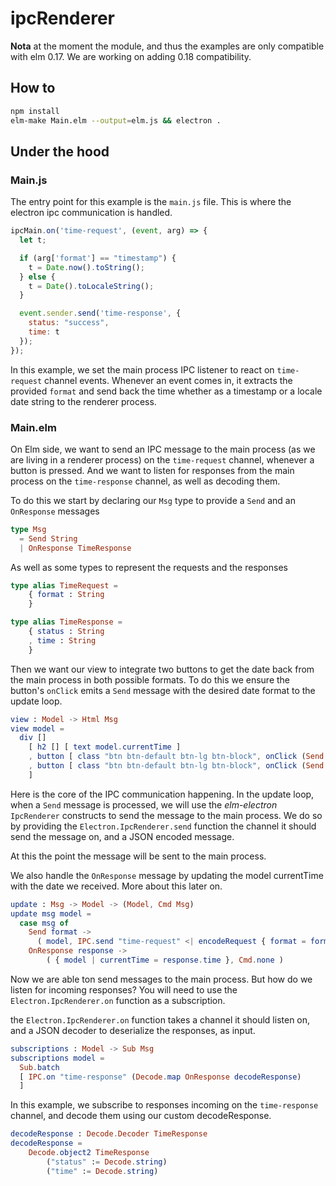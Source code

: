 # ipcRenderer

**Nota** at the moment the module, and thus the examples are only compatible with elm 0.17. We are working on adding 0.18 compatibility.

## How to

```bash
npm install
elm-make Main.elm --output=elm.js && electron .
```

## Under the hood

### Main.js

The entry point for this example is the `main.js` file. This is where the electron ipc communication is handled.

```js
ipcMain.on('time-request', (event, arg) => {
  let t;

  if (arg['format'] == "timestamp") {
    t = Date.now().toString();
  } else {
    t = Date().toLocaleString();
  }

  event.sender.send('time-response', {
    status: "success",
    time: t
  });
});
```

In this example, we set the main process IPC listener to react on `time-request` channel events. Whenever an event comes in, it extracts the provided `format` and send back the time whether as a timestamp or a locale date string to the renderer process.

### Main.elm

On Elm side, we want to send an IPC message to the main process (as we are living in a renderer process) on the `time-request` channel, whenever a button is pressed. And we want to listen for responses from the main process on the `time-response` channel, as well as decoding them.

To do this we start by declaring our `Msg` type to provide a `Send` and an `OnResponse` messages

```elm
type Msg
  = Send String
  | OnResponse TimeResponse
```

As well as some types to represent the requests and the responses

```elm
type alias TimeRequest =
    { format : String
    }

type alias TimeResponse =
    { status : String
    , time : String
    }
```

Then we want our view to integrate two buttons to get the date back from the main process in both possible formats.
To do this we ensure the button's `onClick` emits a `Send` message with the desired date format to the update loop.

```elm
view : Model -> Html Msg
view model =
  div []
    [ h2 [] [ text model.currentTime ]
    , button [ class "btn btn-default btn-lg btn-block", onClick (Send "timestamp") ] [ text "Get timestamp" ]
    , button [ class "btn btn-default btn-lg btn-block", onClick (Send "date") ] [ text "Get date" ]
    ]
```

Here is the core of the IPC communication happening. In the update loop, when a `Send` message is processed, we will use the *elm-electron* `IpcRenderer` constructs to send the message to the main process. We do so by providing the `Electron.IpcRenderer.send` function the channel it should send the message on, and a JSON encoded message.

At this the point the message will be sent to the main process.

We also handle the `OnResponse` message by updating the model currentTime with the date we received. More about this later on.

```elm
update : Msg -> Model -> (Model, Cmd Msg)
update msg model =
  case msg of
    Send format ->
      ( model, IPC.send "time-request" <| encodeRequest { format = format } )
    OnResponse response ->
        ( { model | currentTime = response.time }, Cmd.none )
```

Now we are able ton send messages to the main process. But how do we listen for incoming responses? You will need to use the `Electron.IpcRenderer.on` function as a subscription.

the `Electron.IpcRenderer.on` function takes a channel it should listen on, and a JSON decoder to deserialize the responses, as input.

```elm
subscriptions : Model -> Sub Msg
subscriptions model =
  Sub.batch
  [ IPC.on "time-response" (Decode.map OnResponse decodeResponse)
  ]
```

In this example, we subscribe to responses incoming on the `time-response` channel, and decode them using our custom decodeResponse.

```elm
decodeResponse : Decode.Decoder TimeResponse
decodeResponse =
    Decode.object2 TimeResponse
        ("status" := Decode.string)
        ("time" := Decode.string)
```
